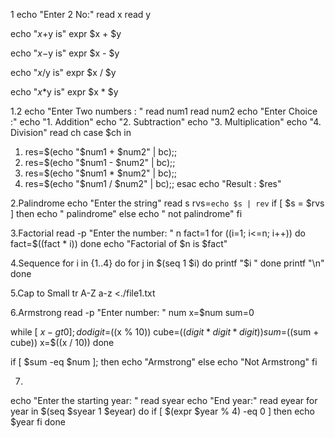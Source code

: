1
echo "Enter 2 No:"
read x
read y

echo "$x+$y is"
expr $x + $y

echo "$x-$y is"
expr $x - $y

echo "$x/$y is"
expr $x / $y

echo "$x*$y is"
expr $x \* $y



1.2
echo "Enter Two numbers : "
read num1
read num2
echo "Enter Choice :"
echo "1. Addition"
echo "2. Subtraction"
echo "3. Multiplication"
echo "4. Division"
read ch
case $ch in
1) res=$(echo "$num1 + $num2" | bc);;
2) res=$(echo "$num1 - $num2" | bc);;
3) res=$(echo "$num1 * $num2" | bc);;
4) res=$(echo "$num1 / $num2" | bc);;
esac
echo "Result : $res"



2.Palindrome
echo "Enter the string"
read s
rvs=`echo $s | rev`
if [ $s = $rvs ]
then
echo " palindrome"
else
echo " not palindrome"
fi



3.Factorial
read -p "Enter the number: " n
fact=1
for ((i=1; i<=n; i++))
do
    fact=$((fact * i))
done
echo "Factorial of $n is $fact"



4.Sequence 
for i in {1..4}
do
    for j in $(seq 1 $i)
    do
        printf "$i "
    done
    printf "\n"
done


5.Cap to Small
tr A-Z a-z <./file1.txt



6.Armstrong 
read -p "Enter number: " num
x=$num
sum=0

while [ $x -gt 0 ]; do
    digit=$((x % 10))
    cube=$((digit * digit * digit))
    sum=$((sum + cube))
    x=$((x / 10))
done

if [ $sum -eq $num ]; then
    echo "Armstrong"
else
    echo "Not Armstrong"
fi



7.
echo "Enter the starting year: "
read syear
echo "End year:"
read eyear
for year in $(seq $syear 1 $eyear)
do
  if [ $(expr $year % 4) -eq 0 ]
  then
    echo $year
  fi
done
